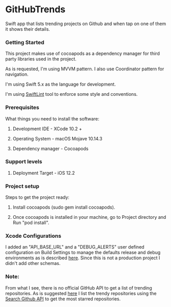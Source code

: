 # GitHubTrends

Swift app that lists trending projects on Github and when tap on one of them it shows their details.

### Getting Started

This project makes use of cocoapods as a dependency manager for third party libraries used in the project.

As is requested, I'm using MVVM pattern. I also use Coordinator pattern for navigation.

I'm using Swift 5.x as the language for development.

I'm using [SwiftLint](https://github.com/realm/SwiftLint) tool to enforce some style and conventions.

### Prerequisites

What things you need to install the software:

1) Development IDE - XCode 10.2 + 

2) Operating System - macOS Mojave 10.14.3

3) Dependency manager - Cocoapods 


### Support levels

1) Deployment Target - iOS 12.2

### Project setup

Steps to get the project ready:

1) Install cocoapods (sudo gem install cocoapods).

2) Once cocoapods is installed in your machine, go to Project directory and Run "pod install".

### Xcode Configurations

I added an "API_BASE_URL" and a "DEBUG_ALERTS" user defined configuration on Build Settings to manage the defaults release and debug environments as is described [here](https://medium.freecodecamp.org/managing-different-environments-and-configurations-for-ios-projects-7970327dd9c9). Since this is not a production project I didn't add other schemas.


### Note:
From what I see, there is no official GitHub API to get a list of trending repositories. As is suggested [here](https://stackoverflow.com/questions/30525330/how-to-get-list-of-trending-github-repositories-by-github-api) I list the trendy repositories using the [Search Github API](https://developer.github.com/v3/search/) to get the most starred repositories.

